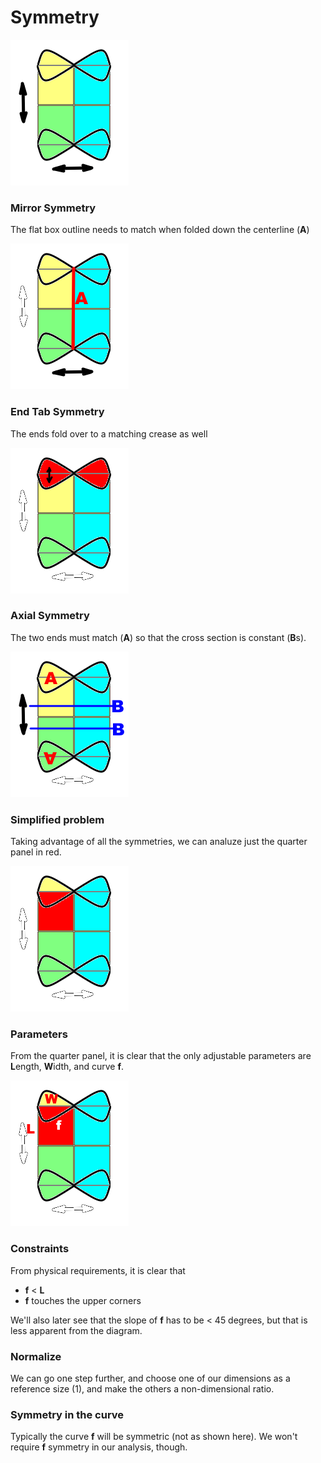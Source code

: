 # Symmetry

![](images/symmetry.png)

### Mirror Symmetry

The flat box outline needs to match when folded down the centerline (**A**)

![](images/symmetryA.png)

### End Tab Symmetry

The ends fold over to a matching crease as well

![](images/symmetryB.png)

### Axial Symmetry

The two ends must match (**A**) so that the cross section is constant (**B**s).

![](images/symmetryC.png)

### Simplified problem

Taking advantage of all the symmetries, we can analuze just the quarter panel in red.

![](images/symmetryD.png)

### Parameters

From the quarter panel, it is clear that the only adjustable parameters are **L**ength, **W**idth, and curve **f**.

![](images/symmetryE.png)

### Constraints

From physical requirements, it is clear that 

* **f** < **L**
* **f** touches the upper corners

We'll also later see that the slope of **f** has to be < 45 degrees, but that is less apparent from the diagram.

### Normalize

We can go one step further, and choose one of our dimensions as a reference size (1), and make the others a non-dimensional ratio.

### Symmetry in the curve

Typically the curve **f** will be symmetric (not as shown here). We won't require **f** symmetry in our analysis, though. 